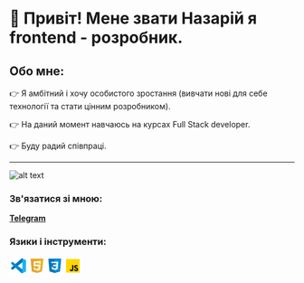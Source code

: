 # :wave: Привіт! Мене звати Назарій я frontend - розробник.
## Обо мне:
:point_right:  Я амбітний і хочу особистого зростання (вивчати нові для себе технології та стати цінним розробником).

:point_right: На даний момент навчаюсь на курсах Full Stack developer.

:point_right: Буду радий співпраці.

___

![alt text](<img src="https://www.google.com/imgres?imgurl=https%3A%2F%2Fktonanovenkogo.ru%2Fimage%2Fpriroda-gora.jpg&imgrefurl=https%3A%2F%2Fktonanovenkogo.ru%2Fvoprosy-i-otvety%2Fpriroda-chto-ehto-takoe.html&tbnid=Oyfir-3QnJypxM&vet=12ahUKEwimyMr5yuP1AhWR-qQKHVVVCXkQMygBegUIARC8AQ..i&docid=JwDbHWrJ2rJNZM&w=500&h=307&q=%D0%BF%D1%80%D0%B8%D1%80%D0%BE%D0%B4%D0%B0&ved=2ahUKEwimyMr5yuP1AhWR-qQKHVVVCXkQMygBegUIARC8AQ">)

### Зв'язатися зі мною:
[**Telegram**](https://t.me/Nazarii0504)




### Язики і інструменти:
 <img align="left" width="32px" src="./icon/icons8-visual-studio-code-2019.svg" alt="vs-code">
<img align="left" width="32px" src="./icon/icons8-html-5.svg" alt="html">
 <img align="left" width="32px" src="./icon/icons8-css3.svg" alt="css3">
  <img align="left" width="32px" src="./icon/icons8-javascript.svg" alt="javascript">

